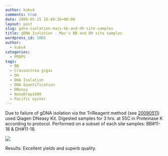 ```yaml
---
author: kubu4
comments: true
date: 2009-05-15 16:49:26+00:00
layout: post
slug: gdna-isolation-macs-bb-and-dh-site-samples
title: gDNA Isolation - Mac's BB and DH site samples
wordpress_id: 1065
author:
  - kubu4
categories:
  - PROPS
tags:
  - BB
  - Crassostrea gigas
  - DH
  - DNA Isolation
  - DNA Quantification
  - DNeasy
  - NanoDrop1000
  - Pacific oyster
---
```


Due to failure of gDNA isolation via the TriReagent method (see [20090511](2009/05/11/dna-isolation-macs-gigas-samples-from-20090505-20090506.html)) used Qiagen DNeasy Kit. Digested samples for 3 hrs. at 55C in Proteinase K according to protocol. Performed on a subset of each site samples: BB#11-18 & DH#11-18.

![](https://eagle.fish.washington.edu/Arabidopsis/20090515%20gDNA%20SJW-01.bmp)

Results: Excellent yields and superb quality.

